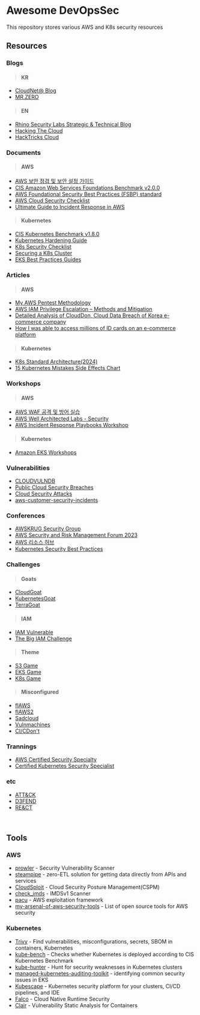 # Awesome DevOpsSec

This repository stores various AWS and K8s security resources

## Resources

### Blogs
> #### KR
- [CloudNet@ Blog](https://gasidaseo.notion.site/gasidaseo/CloudNet-Blog-c9dfa44a27ff431dafdd2edacc8a1863)
- [MR.ZERO](https://mr-zero.tistory.com/)
> #### EN
- [Rhino Security Labs Strategic & Technical Blog](https://rhinosecuritylabs.com/blog/?category=aws,cloud-security)
- [Hacking The Cloud](https://hackingthe.cloud/)
- [HackTricks Cloud](https://cloud.hacktricks.xyz/pentesting-cloud/aws-security)

### Documents
> #### AWS
- [AWS 보안 점검 및 보안 설정 가이드](https://rogue-gouda-f87.notion.site/AWS-de0b5749d03b464ea2e555cba3974d0b)
- [CIS Amazon Web Services Foundations Benchmark v2.0.0](https://downloads.cisecurity.org/#/)
- [AWS Foundational Security Best Practices (FSBP) standard](https://docs.aws.amazon.com/securityhub/latest/userguide/fsbp-standard.html?fbclid=IwAR1G_Me8JWLdln5QdCbtOobzLkbG5pNtZX3RhkxXWynZa6ZIMsadtE5ZkWc_aem_th_AcNTJ4ku8j1NdTdF8W3tjUKcBGe0vWbKvIQNV3ibO00ezQaBCG8PyGYu5Tf35q8mt1s)
- [AWS Cloud Security Checklist](https://securitycipher.com/aws-security-checklist/)
- [Ultimate Guide to Incident Response in AWS](https://14518100.fs1.hubspotusercontent-na1.net/hubfs/14518100/Playbooks/Playbook_Ultimate%20Guide%20to%20Incident%20Response%20in%20AWS.pdf)
> #### Kubernetes
- [CIS Kubernetes Benchmark v1.8.0](https://downloads.cisecurity.org/#/)
- [Kubernetes Hardening Guide](https://media.defense.gov/2022/Aug/29/2003066362/-1/-1/0/CTR_KUBERNETES_HARDENING_GUIDANCE_1.2_20220829.PDF)
- [K8s Security Checklist](https://kubernetes.io/docs/concepts/security/security-checklist/)
- [Securing a K8s Cluster](https://kubernetes.io/docs/tasks/administer-cluster/securing-a-cluster/)
- [EKS Best Practices Guides](https://aws.github.io/aws-eks-best-practices/)

### Articles
> #### AWS
- [My AWS Pentest Methodology](https://medium.com/@MorattiSec/my-aws-pentest-methodology-14c333b7fb58)
- [AWS IAM Privilege Escalation – Methods and Mitigation](https://rhinosecuritylabs.com/aws/aws-privilege-escalation-methods-mitigation/)
- [Detailed Analysis of CloudDon, Cloud Data Breach of Korea e-commerce company](https://medium.com/s2wblog/detailed-analysis-of-clouddon-cloud-data-breach-of-korea-e-commerce-company-948c3a5df90d)
- [How I was able to access millions of ID cards on an e-commerce platform](https://sanggiero.com/posts/how-i-was-able-to-access-millions-id-cards-e-commerce/)
> #### Kubernetes
- [K8s Standard Architecture(2024)](https://github.com/sysnet4admin/_Book_k8sInfra/blob/main/docs/k8s-stnd-arch/2024/2024-k8s-stnd-arch.pdf)
- [15 Kubernetes Mistakes Side Effects Chart](https://media.licdn.com/dms/image/D5622AQEZwQUKLg0KxQ/feedshare-shrink_2048_1536/0/1692951628708?e=1720656000&v=beta&t=-3JuAClEi9lVYLEzXZ1uWfvrNiFqRqsyoEu9SexYlw0)

### Workshops
> #### AWS
- [AWS WAF 공격 및 방어 실습](https://sessin.github.io/awswafhol/)
- [AWS Well Architected Labs - Security](https://wellarchitectedlabs.com/security/)
- [AWS Incident Response Playbooks Workshop](https://catalog.us-east-1.prod.workshops.aws/workshops/43742d64-6a5e-45ea-9339-cbb3fb26944e/en-US)
> #### Kubernetes
- [Amazon EKS Workshops](https://awskrug.github.io/eks-workshop/)

### Vulnerabilities
- [CLOUDVULNDB](https://www.cloudvulndb.org/)
- [Public Cloud Security Breaches](https://www.breaches.cloud/)
- [Cloud Security Attacks](https://github.com/CyberSecurityUP/Cloud-Security-Attacks?tab=readme-ov-file)
- [aws-customer-security-incidents](https://github.com/ramimac/aws-customer-security-incidents?tab=readme-ov-file)

### Conferences
- [AWSKRUG Security Group](https://github.com/awskrug/security-group/tree/main)
- [AWS Security and Risk Management Forum 2023](https://www.awssecevents.com/ondemandtracks/)
- [AWS 리소스 허브](https://kr-resources.awscloud.com/)
- [Kubernetes Security Best Practices](https://www.youtube.com/watch?v=wqsUfvRyYpw&t=123s&ab_channel=CNCF%5BCloudNativeComputingFoundation%5D)

### Challenges
> #### Goats
- [CloudGoat](https://github.com/RhinoSecurityLabs/cloudgoat)
- [KubernetesGoat](https://github.com/madhuakula/kubernetes-goat)
- [TerraGoat](https://github.com/bridgecrewio/terragoat)
> #### IAM
- [IAM Vulnerable](https://github.com/BishopFox/iam-vulnerable)
- [The Big IAM Challenge](https://bigiamchallenge.com/challenge/1)
> #### Theme
- [S3 Game](http://s3game-level1.s3-website.us-east-2.amazonaws.com/level1.html)
- [EKS Game](https://eksclustergames.com/)
- [K8s Game](https://k8slanparty.com/)
> #### Misconfigured
- [flAWS](http://flaws.cloud/)
- [flAWS2](http://flaws2.cloud/)
- [Sadcloud](https://github.com/nccgroup/sadcloud)
- [Vulnmachines](https://www.vulnmachines.com/index.php)
- [CI/CDon't](https://hackingthe.cloud/aws/capture_the_flag/cicdont/)

### Trannings
- [AWS Certified Security Specialty](https://www.udemy.com/course/ultimate-aws-certified-security-specialty/)
- [Certified Kubernetes Security Specialist](https://www.udemy.com/course/certified-kubernetes-security-specialist/)

### etc
- [ATT&CK](https://attack.mitre.org/#)
- [D3FEND](https://d3fend.mitre.org/)
- [RE&CT](https://atc-project.github.io/atc-react/)
<br>

## Tools
### AWS
- [prowler](https://github.com/prowler-cloud/prowler) - Security Vulnerability Scanner
- [steampipe](https://github.com/turbot/steampipe) - zero-ETL solution for getting data directly from APIs and services
- [CloudSploit](https://github.com/aquasecurity/cloudsploit) - Cloud Security Posture Management(CSPM) 
- [check_imds](https://github.com/zer0-kr/SecOpsTools/blob/main/aws/check_imds.py) - IMDSv1 Scanner
- [pacu](https://github.com/RhinoSecurityLabs/pacu) - AWS exploitation framework
- [my-arsenal-of-aws-security-tools](https://github.com/toniblyx/my-arsenal-of-aws-security-tools) - List of open source tools for AWS security

### Kubernetes
- [Trivy](https://github.com/aquasecurity/trivy) - Find vulnerabilities, misconfigurations, secrets, SBOM in containers, Kubernetes
- [kube-bench](https://github.com/aquasecurity/kube-bench) - Checks whether Kubernetes is deployed according to CIS Kubernetes Benchmark 
- [kube-hunter](https://github.com/aquasecurity/kube-hunter) - Hunt for security weaknesses in Kubernetes clusters
- [managed-kubernetes-auditing-toolkit](https://github.com/DataDog/managed-kubernetes-auditing-toolkit) - identifying common security issues in EKS
- [Kubescape](https://github.com/kubescape/kubescape) - Kubernetes security platform for your clusters, CI/CD pipelines, and IDE
- [Falco](https://github.com/falcosecurity/falco) - Cloud Native Runtime Security
- [Clair](https://github.com/quay/clair) - Vulnerability Static Analysis for Containers

